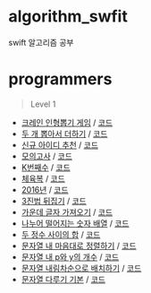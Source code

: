 # algorithm_swfit
swift 알고리즘 공부

# programmers
> Level 1
  - [크레인 인형뽑기 게임](https://programmers.co.kr/learn/courses/30/lessons/64061) / [코드](https://gist.github.com/hhhan0315/701a49d306fb09c889b8799ab2f55942)
  - [두 개 뽑아서 더하기](https://programmers.co.kr/learn/courses/30/lessons/68644) / [코드](https://gist.github.com/hhhan0315/69d5d22cf182a70c2e875bec034e6b1c)
  - [신규 아이디 추천](https://programmers.co.kr/learn/courses/30/lessons/72410) / [코드](https://gist.github.com/hhhan0315/4896c4e1366ab54b93fafb147e8e09d7)
  - [모의고사](https://programmers.co.kr/learn/courses/30/lessons/42840) / [코드](https://gist.github.com/hhhan0315/a0a5145e72a89f338c40f86b50e91454)
  - [K번째수](https://programmers.co.kr/learn/courses/30/lessons/42748) / [코드](https://gist.github.com/hhhan0315/bcef3813392a406d35bf1e335d9eb994)
  - [체육복](https://programmers.co.kr/learn/courses/30/lessons/42862) / [코드](https://gist.github.com/hhhan0315/9e0fdccfd22c57d0943953205d5cb9c0)
  - [2016년](https://programmers.co.kr/learn/courses/30/lessons/12901) / [코드](https://gist.github.com/hhhan0315/54e41f8d1ec6ba654f0b10759a124dc3)
  - [3진법 뒤집기](https://programmers.co.kr/learn/courses/30/lessons/68935) / [코드](https://gist.github.com/hhhan0315/7b6d23c46cc7f9ab5e733e89e4a4c8c7)
  - [가운데 글자 가져오기](https://programmers.co.kr/learn/courses/30/lessons/12903) / [코드](https://gist.github.com/hhhan0315/8767fa08b0b0c361a904ac72424294db)
  - [나누어 떨어지는 숫자 배열](https://programmers.co.kr/learn/courses/30/lessons/12910) / [코드](https://gist.github.com/hhhan0315/1127ba462d43fd4ff168a3ff4b8aa96c)
  - [두 정수 사이의 합](https://programmers.co.kr/learn/courses/30/lessons/12912) / [코드](https://gist.github.com/hhhan0315/86948fb44a22a1a2c02a5a7433147ab0)
  - [문자열 내 마음대로 정렬하기](https://programmers.co.kr/learn/courses/30/lessons/12915) / [코드](https://gist.github.com/hhhan0315/882fff56c0ba0308712730fdf631646c)
  - [문자열 내 p와 y의 개수](https://programmers.co.kr/learn/courses/30/lessons/12916) / [코드](https://gist.github.com/hhhan0315/d33e7cfd6655d5bba4da13f8256655f4)
  - [문자열 내림차순으로 배치하기](https://programmers.co.kr/learn/courses/30/lessons/12917) / [코드](https://gist.github.com/hhhan0315/40a4eb488703956a384f7bd749dd3ac6)
  - [문자열 다루기 기본](https://programmers.co.kr/learn/courses/30/lessons/12918) / [코드](https://gist.github.com/hhhan0315/d9eff6b04fafa06384eb20760a8432fc)
